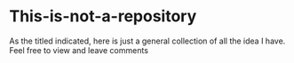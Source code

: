 # This-is-not-a-repository
As the titled indicated, here is just a general collection of all the idea I have. Feel free to view and leave comments
